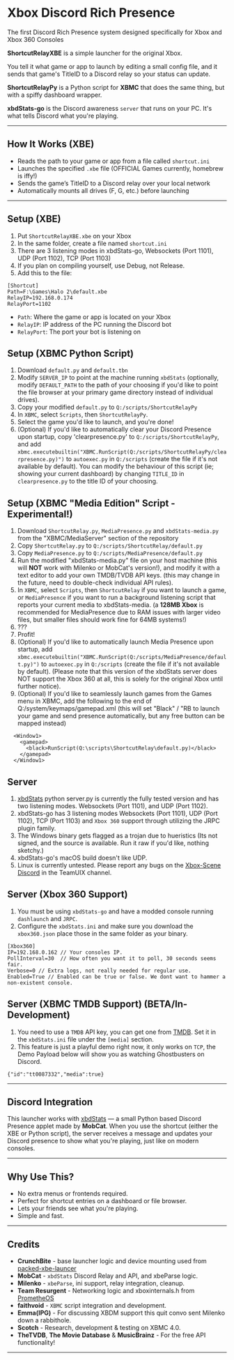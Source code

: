 # Xbox Discord Rich Presence

The first Discord Rich Presence system designed specifically for Xbox and Xbox 360 Consoles

**ShortcutRelayXBE** is a simple launcher for the original Xbox.

You tell it what game or app to launch by editing a small config file, and it sends that game's TitleID to a Discord relay so your status can update.

**ShortcutRelayPy** is a Python script for **XBMC** that does the same thing, but with a spiffy dashboard wrapper.

**xbdStats-go** is the Discord awareness `server` that runs on your PC. It's what tells Discord what you're playing.

---

## How It Works (XBE)

- Reads the path to your game or app from a file called `shortcut.ini`
- Launches the specified `.xbe` file (OFFICIAL Games currently, homebrew is iffy!)
- Sends the game’s TitleID to a Discord relay over your local network
- Automatically mounts all drives (F, G, etc.) before launching

---

## Setup (XBE)

1. Put `ShortcutRelayXBE.xbe` on your Xbox
2. In the same folder, create a file named `shortcut.ini`
3. There are 3 listening modes in xbdStats-go, Websockets (Port 1101), UDP (Port 1102), TCP (Port 1103)
4. If you plan on compiling yourself, use Debug, not Release.
5. Add this to the file:

```
[Shortcut]
Path=F:\Games\Halo 2\default.xbe
RelayIP=192.168.0.174
RelayPort=1102
```

- `Path`: Where the game or app is located on your Xbox
- `RelayIP`: IP address of the PC running the Discord bot
- `RelayPort`: The port your bot is listening on

## Setup (XBMC Python Script)
1. Download `default.py` and `default.tbn` 
2. Modify `SERVER_IP` to point at the machine running `xbdStats` (optionally, modify `DEFAULT_PATH` to the path of your choosing if you'd like to point the file browser at your primary game directory instead of individual drives).
3. Copy your modified `default.py` to `Q:/scripts/ShortcutRelayPy`
4. In `XBMC`, select `Scripts`, then `ShortcutRelayPy`.
5. Select the game you'd like to launch, and you're done!
6. (Optional) If you'd like to automatically clear your Discord Presence upon startup, copy 'clearpresence.py' to `Q:/scripts/ShortcutRelayPy`, and add `xbmc.executebuiltin("XBMC.RunScript(Q:/scripts/ShortcutRelayPy/clearpresence.py)")` to `autoexec.py` in `Q:/scripts` (create the file if it's not available by default). You can modify the behaviour of this script (ie; showing your current dashboard) by changing `TITLE_ID` in `clearpresence.py` to the title ID of your choosing.

## Setup (XBMC "Media Edition" Script - Experimental!)
1. Download `ShortcutRelay.py`, `MediaPresence.py` and `xbdStats-media.py` from the "XBMC/MediaServer" section of the repository
2. Copy `ShortcutRelay.py` to `Q:/scripts/ShortcutRelay/default.py`
3. Copy `MediaPresence.py` to `Q:/scripts/MediaPresence/default.py`
4. Run the modified "xbdStats-media.py" file on your host machine (this will **NOT** work with Milenko or MobCat's version!), and modify it with a text editor to add your own TMDB/TVDB API keys. (this may change in the future, need to double-check individual API rules).
5. In `XBMC`, select `Scripts`, then `ShortcutRelay` if you want to launch a game, or `MediaPresence` if you want to run a background listening script that reports your current media to xbdStats-media. (a **128MB Xbox** is recommended for MediaPresence due to RAM issues with larger video files, but smaller files should work fine for 64MB systems!)
6. ???
7. Profit!
8. (Optional) If you'd like to automatically launch Media Presence upon startup, add `xbmc.executebuiltin("XBMC.RunScript(Q:/scripts/MediaPresence/default.py)")` to `autoexec.py` in `Q:/scripts` (create the file if it's not available by default).
(Please note that this version of the xbdStats server does NOT support the Xbox 360 at all, this is solely for the original Xbox until further notice).
9. (Optional) If you'd like to seamlessly launch games from the Games menu in XBMC, add the following to the end of Q:/system/keymaps/gamepad.xml (this will set "Black" / "RB to launch your game and send presence automatically, but any free button can be mapped instead)
```
  <Window1>
    <gamepad>
      <black>RunScript(Q:\scripts\ShortcutRelay\default.py)</black>
    </gamepad>
  </Window1>
```

## Server

1. [xbdStats](https://github.com/MobCat/xbdStats) python server.py is currently the fully tested version and has two listening modes. Websockets (Port 1101), and UDP (Port 1102).
2. xbdStats-go has 3 listening modes Websockets (Port 1101), UDP (Port 1102), TCP (Port 1103) and `Xbox 360` support through utilizing the JRPC plugin family.
3. The Windows binary gets flagged as a trojan due to hueristics (Its not signed, and the source is available. Run it raw if you'd like, nothing sketchy.)
4. xbdStats-go's macOS build doesn't like UDP.
5. Linux is currently untested. Please report any bugs on the [Xbox-Scene Discord](https://discord.gg/xbox-scene) in the TeamUIX channel.

## Server (Xbox 360 Support)
1. You must be using `xbdStats-go` and have a modded console running `dashlaunch` and `JRPC`.
2. Configure the `xbdStats.ini` and make sure you download the `xbox360.json` place those in the same folder as your binary.
```
[Xbox360]
IP=192.168.0.162 // Your consoles IP.
PollInterval=30  // How often you want it to poll, 30 seconds seems fair.
Verbose=0 // Extra logs, not really needed for regular use.
Enabled=True // Enabled can be true or false. We dont want to hammer a non-existent console.
```
## Server (XBMC TMDB Support) (BETA/In-Development)
1. You need to use a `TMDB` API key, you can get one from [TMDB](https://www.themoviedb.org/settings/api). Set it in the `xbdStats.ini` file under the `[media]` section.
2. This feature is just a playful demo right now, it only works on `TCP`, the Demo Payload below will show you as watching Ghostbusters on Discord.
```
{"id":"tt0087332","media":true}
```
---

## Discord Integration

This launcher works with [xbdStats](https://github.com/MobCat/xbdStats) — a small Python based Discord Presence applet made by **MobCat**.
When you use the shortcut (either the XBE or Python script), the server receives a message and updates your Discord presence to show what you're playing, just like on modern consoles.

---

## Why Use This?

- No extra menus or frontends required.
- Perfect for shortcut entries on a dashboard or file browser.
- Lets your friends see what you're playing.
- Simple and fast.

---

## Credits

- **CrunchBite** - base launcher logic and device mounting used from [packed-xbe-launcer](https://github.com/CrunchBite/packed-xbe-launcher)
- **MobCat** - `xbdStats` Discord Relay and API, and xbeParse logic.
- **Milenko** - `xbeParse`, ini support, relay integration, cleanup.
- **Team Resurgent** - Networking logic and xboxinternals.h from [PrometheOS](https://github.com/Team-Resurgent/PrometheOS-Firmware)
- **faithvoid** - `XBMC` script integration and development.
- **Emma(IPG)** - For discussing XBDM support this quit convo sent Milenko down a rabbithole.
- **Scotch** - Research, development & testing on XBMC 4.0.
- **TheTVDB**, **The Movie Database** & **MusicBrainz** - For the free API functionality!
---
